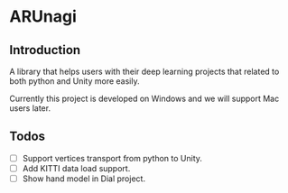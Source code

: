 # ARUnagi
## Introduction
A library that helps users with their deep learning projects that related to both python and Unity more easily.

Currently this project is developed on Windows and we will support Mac users later.

## Todos

- [ ] Support vertices transport from python to Unity.
- [ ] Add KITTI data load support.
- [ ] Show hand model in Dial project.
